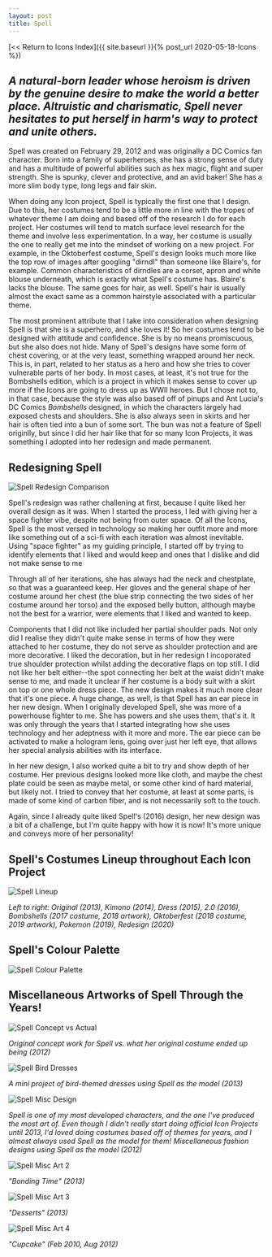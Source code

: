 ```yaml
---
layout: post
title: Spell
---
```



[<< Return to Icons Index]({{ site.baseurl }}{% post_url 2020-05-18-Icons %})

## **_A natural-born leader whose heroism is driven by the genuine desire to make the world a better place. Altruistic and charismatic, Spell never hesitates to put herself in harm's way to protect and unite others._**

Spell was created on February 29, 2012 and was originally a DC Comics fan character. Born into a family of superheroes, she has a strong sense of duty and has a multitude of powerful abilities such as hex magic, flight and super strength. She is spunky, clever and protective, and an avid baker! She has a more slim body type, long legs and fair skin.

When doing any Icon project, Spell is typically the first one that I design. Due to this, her costumes tend to be a little more in line with the tropes of whatever theme I am doing and based off of the research I do for each project. Her costumes will tend to match surface level research for the theme and involve less experimentation. In a way, her costume is usually the one to really get me into the mindset of working on a new project. For example, in the Oktoberfest costume, Spell's design looks much more like the top row of images after googling "dirndl" than someone like Blaire's, for example. Common characteristics of dirndles are a corset, apron and white blouse underneath, which is exactly what Spell's costume has. Blaire's lacks the blouse. The same goes for hair, as well. Spell's hair is usually almost the exact same as a common hairstyle associated with a particular theme. 

The most prominent attribute that I take into consideration when designing Spell is that she is a superhero, and she loves it! So her costumes tend to be designed with attitude and confidence. She is by no means promiscuous, but she also does not hide. Many of Spell's designs have some form of chest covering, or at the very least, something wrapped around her neck. This is, in part, related to her status as a hero and how she tries to cover vulnerable parts of her body. In most cases, at least, it's not true for the Bombshells edition, which is a project in which it makes sense to cover up more if the Icons are going to dress up as WWII heroes. But I chose not to, in that case, because the style was also based off of pinups and Ant Lucia's DC Comics _Bombshells_ designed, in which the characters largely had exposed chests and shoulders. She is also always seen in skirts and her hair is often tied into a bun of some sort. The bun was not a feature of Spell originlly, but since I did her hair like that for so many Icon Projects, it was something I adopted into her redesign and made permanent.


## **Redesigning Spell**

![Spell Redesign Comparison](/assets/artwork/IconProjects/IconIntros/Spell/Redesign_Comparison_Spell.jpg)

Spell's redesign was rather challening at first, because I quite liked her overall design as it was. When I started the process, I led with giving her a space fighter vibe, despite not being from outer space. Of all the Icons, Spell is the most versed in technology so making her outfit more and more like something out of a sci-fi with each iteration was almost inevitable. Using "space fighter" as my guiding principle, I started off by trying to identify elements that I liked and would keep and ones that I dislike and did not make sense to me

Through all of her iterations, she has always had the neck and chestplate, so that was a guaranteed keep. Her gloves and the general shape of her costume around her chest (the blue strip connecting the two sides of her costume around her torso) and the exposed belly button, although maybe not the best for a warrior, were elements that I liked and wanted to keep.  

Components that I did not like included her partial shoulder pads. Not only did I realise they didn't quite make sense in terms of how they were attached to her costume, they do not serve as shoulder protection and are more decorative. I liked the decoration, but in her redesign I incoporated true shoulder protection whilst adding the decorative flaps on top still. I did not like her belt either--the spot connecting her belt at the waist didn't make sense to me, and made it unclear if her costume is a body suit with a skirt on top or one whole dress piece. The new design makes it much more clear that it's one piece. A huge change, as well, is that Spell has an ear piece in her new design. When I originally developed Spell, she was more of a powerhouse fighter to me. She has powers and she uses them, that's it. It was only through the years that I started integrating how she uses technology and her adeptness with it more and more. The ear piece can be activated to make a hologram lens, going over just her left eye, that allows her special analysis abilities with its interface.

In her new design, I also worked quite a bit to try and show depth of her costume. Her previous designs looked more like cloth, and maybe the chest plate could be seen as maybe metal, or some other kind of hard material, but likely not. I tried to convey that her costume, at least at some parts, is made of some kind of carbon fiber, and is not necessarily soft to the touch. 

Again, since I already quite liked Spell's (2016) design, her new design was a bit of a challenge, but I'm quite happy with how it is now! It's more unique and conveys more of her personality!


## **Spell's Costumes Lineup throughout Each Icon Project**

![Spell Lineup](/assets/artwork/IconProjects/IconIntros/Spell/Spell_CostumeLineup.jpg) 

_Left to right: Original (2013), Kimono (2014), Dress (2015), 2.0 (2016), Bombshells (2017 costume, 2018 artwork), Oktoberfest (2018 costume, 2019 artwork), Pokemon (2019), Redesign (2020)_


## **Spell's Colour Palette**

![Spell Colour Palette](/assets/artwork/IconProjects/IconIntros/Spell/Spell_ColourPalette.jpg) 


## **Miscellaneous Artworks of Spell Through the Years!**

![Spell Concept vs Actual](/assets/artwork/IconProjects/IconIntros/Spell/Spell_ConceptVSActual.jpg)

_Original concept work for Spell vs. what her original costume ended up being (2012)_


![Spell Bird Dresses](/assets/artwork/IconProjects/IconIntros/Spell/Spell_BirdDresses.jpg)

_A mini project of bird-themed dresses using Spell as the model (2013)_


![Spell Misc Design](/assets/artwork/IconProjects/IconIntros/Spell/Spell_DesignSet.jpg) 

_Spell is one of my most developed characters, and the one I've produced the most art of. Even though I didn't really start doing official Icon Projects until 2013, I'd loved doing costumes based off of themes for years, and I almost always used Spell as the model for them! Miscellaneous fashion designs using Spell as the model (2012)_


![Spell Misc Art 2](/assets/artwork/IconProjects/IconIntros/Spell/Spell_MiscArt2.jpg) 

_"Bonding Time" (2013)_


![Spell Misc Art 3](/assets/artwork/IconProjects/IconIntros/Spell/Spell_MiscArt3.jpg) 

_"Desserts" (2013)_


![Spell Misc Art 4](/assets/artwork/IconProjects/IconIntros/Spell/Spell_MiscArt4.jpg) 

_"Cupcake" (Feb 2010, Aug 2012)_
